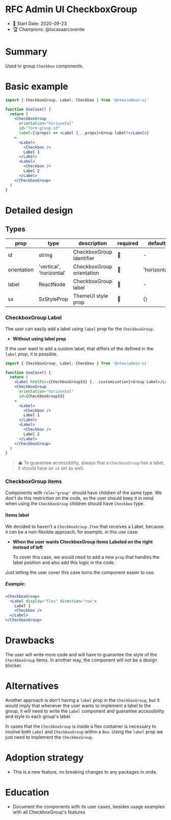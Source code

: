 # RFC Admin UI CheckboxGroup

- 📅 Start Date: 2020-09-23
- 🏆 Champions: @lucasaarcoverde

# Summary

Used to group `Checkbox` components.

# Basic example

```jsx
import { CheckboxGroup, Label, Checkbox } from '@vtex/admin-ui'

function UseCase() {
  return (
    <CheckboxGroup
      orientation="horizontal"
      id="form-group-id"
      label={(props) => <Label {...props}>Group label!</Label>}
    >
      <Label>
        <Checkbox />
        Label 1
      </Label>
      <Label>
        <Checkbox />
        Label 2
      </Label>
    </CheckboxGroup>
  )
}
```

# Detailed design

## Types

| prop        | type                     | description               | required | default      |
| ----------- | ------------------------ | ------------------------- | -------- | ------------ |
| id          | string                   | CheckboxGroup identifier  | 🚫       | -            |
| orientation | 'vertical', 'horizontal' | CheckboxGroup orientation | 🚫       | 'horizontal' |
| label       | ReactNode                | CheckboxGroup label       | 🚫       | -            |
| sx          | SxStyleProp              | ThemeUI style prop        | 🚫       | {}           |

### CheckboxGroup Label

The user can easily add a label using `label` prop for the `CheckboxGroup`.

- **Without using label prop**

If the user want to add a custom label, that differs of the defined in the `label` prop, it is possible.

```jsx
import { CheckboxGroup, Label, Checkbox } from '@vtex/admin-ui'

function UseCase() {
  return (
    <Label htmlFor={CheckboxGroupId} {...customization}>Group Label</Label>
    <CheckboxGroup
      orientation="horizontal"
      id={CheckboxGroupId}
    >
      <Label>
        <Checkbox />
        Label 1
      </Label>
      <Label>
        <Checkbox />
        Label 2
      </Label>
    </CheckboxGroup>
  )
}
```

> ⚠️ To guarantee accessibility, always that a `CheckboxGroup` has a label, it should have an `id` set as well.

### CheckboxGroup items

Components with `role="group"` should have children of the same type. We don't do this restriction on the code, so the user should keep it in mind when using the `CheckboxGroup` children should have `Checkbox` type.

#### Items label

We decided to haven't a `CheckboxGroup.Item` that receives a Label, because it can be a non-flexible approach, for example, in this use case:

- **When the user wants CheckboxGroup items Labeled on the right instead of left**

  To cover this case, we would need to add a new `prop` that handles the label position and also add this logic in the code.

Just letting the user cover this case turns the component easier to use.

##### Example:

```jsx
<CheckboxGroup>
  <Label display="flex" direction="row">
    Label 1
    <Checkbox />
  </Label>
</CheckboxGroup>
```

# Drawbacks

The user will write more code and will have to guarantee the style of the `CheckboxGroup` items. In another way, the component will not be a design blocker.

# Alternatives

Another approach is don't having a `label` prop in the `CheckboxGroup`, but it would imply that whenever the user wants to implement a label to the group, it will need to write the `Label` component and guarantee accessibility and style to each group's label.

In cases that the `CheckboxGroup` is inside a flex container is necessary to involve both `Label` and `CheckboxGroup` within a `Box`. Using the `label` prop we just need to implement the `CheckboxGroup`.

# Adoption strategy

- This is a new feature, no breaking changes to any packages in onda.

# Education

- Document the components with its user cases, besides usage examples with all CheckboxGroup's features
